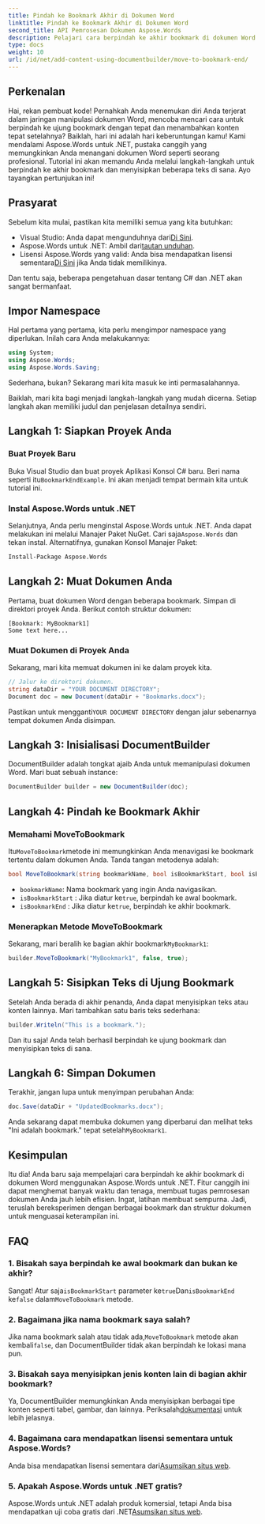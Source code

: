 ```yaml
---
title: Pindah ke Bookmark Akhir di Dokumen Word
linktitle: Pindah ke Bookmark Akhir di Dokumen Word
second_title: API Pemrosesan Dokumen Aspose.Words
description: Pelajari cara berpindah ke akhir bookmark di dokumen Word menggunakan Aspose.Words untuk .NET. Ikuti panduan langkah demi langkah kami yang terperinci untuk manipulasi dokumen yang tepat.
type: docs
weight: 10
url: /id/net/add-content-using-documentbuilder/move-to-bookmark-end/
---
```

## Perkenalan

Hai, rekan pembuat kode! Pernahkah Anda menemukan diri Anda terjerat dalam jaringan manipulasi dokumen Word, mencoba mencari cara untuk berpindah ke ujung bookmark dengan tepat dan menambahkan konten tepat setelahnya? Baiklah, hari ini adalah hari keberuntungan kamu! Kami mendalami Aspose.Words untuk .NET, pustaka canggih yang memungkinkan Anda menangani dokumen Word seperti seorang profesional. Tutorial ini akan memandu Anda melalui langkah-langkah untuk berpindah ke akhir bookmark dan menyisipkan beberapa teks di sana. Ayo tayangkan pertunjukan ini!

## Prasyarat

Sebelum kita mulai, pastikan kita memiliki semua yang kita butuhkan:

-  Visual Studio: Anda dapat mengunduhnya dari[Di Sini](https://visualstudio.microsoft.com/).
-  Aspose.Words untuk .NET: Ambil dari[tautan unduhan](https://releases.aspose.com/words/net/).
-  Lisensi Aspose.Words yang valid: Anda bisa mendapatkan lisensi sementara[Di Sini](https://purchase.aspose.com/temporary-license/) jika Anda tidak memilikinya.

Dan tentu saja, beberapa pengetahuan dasar tentang C# dan .NET akan sangat bermanfaat.

## Impor Namespace

Hal pertama yang pertama, kita perlu mengimpor namespace yang diperlukan. Inilah cara Anda melakukannya:

```csharp
using System;
using Aspose.Words;
using Aspose.Words.Saving;
```

Sederhana, bukan? Sekarang mari kita masuk ke inti permasalahannya.

Baiklah, mari kita bagi menjadi langkah-langkah yang mudah dicerna. Setiap langkah akan memiliki judul dan penjelasan detailnya sendiri.

## Langkah 1: Siapkan Proyek Anda

### Buat Proyek Baru

 Buka Visual Studio dan buat proyek Aplikasi Konsol C# baru. Beri nama seperti itu`BookmarkEndExample`. Ini akan menjadi tempat bermain kita untuk tutorial ini.

### Instal Aspose.Words untuk .NET

 Selanjutnya, Anda perlu menginstal Aspose.Words untuk .NET. Anda dapat melakukan ini melalui Manajer Paket NuGet. Cari saja`Aspose.Words` dan tekan instal. Alternatifnya, gunakan Konsol Manajer Paket:

```bash
Install-Package Aspose.Words
```

## Langkah 2: Muat Dokumen Anda

Pertama, buat dokumen Word dengan beberapa bookmark. Simpan di direktori proyek Anda. Berikut contoh struktur dokumen:

```plaintext
[Bookmark: MyBookmark1]
Some text here...
```

### Muat Dokumen di Proyek Anda

Sekarang, mari kita memuat dokumen ini ke dalam proyek kita.

```csharp
// Jalur ke direktori dokumen.
string dataDir = "YOUR DOCUMENT DIRECTORY";
Document doc = new Document(dataDir + "Bookmarks.docx");
```

 Pastikan untuk mengganti`YOUR DOCUMENT DIRECTORY` dengan jalur sebenarnya tempat dokumen Anda disimpan.

## Langkah 3: Inisialisasi DocumentBuilder

DocumentBuilder adalah tongkat ajaib Anda untuk memanipulasi dokumen Word. Mari buat sebuah instance:

```csharp
DocumentBuilder builder = new DocumentBuilder(doc);
```

## Langkah 4: Pindah ke Bookmark Akhir

### Memahami MoveToBookmark

 Itu`MoveToBookmark`metode ini memungkinkan Anda menavigasi ke bookmark tertentu dalam dokumen Anda. Tanda tangan metodenya adalah:

```csharp
bool MoveToBookmark(string bookmarkName, bool isBookmarkStart, bool isBookmarkEnd);
```

- `bookmarkName`: Nama bookmark yang ingin Anda navigasikan.
- `isBookmarkStart` : Jika diatur ke`true`, berpindah ke awal bookmark.
- `isBookmarkEnd` : Jika diatur ke`true`, berpindah ke akhir bookmark.

### Menerapkan Metode MoveToBookmark

 Sekarang, mari beralih ke bagian akhir bookmark`MyBookmark1`:

```csharp
builder.MoveToBookmark("MyBookmark1", false, true);
```

## Langkah 5: Sisipkan Teks di Ujung Bookmark


Setelah Anda berada di akhir penanda, Anda dapat menyisipkan teks atau konten lainnya. Mari tambahkan satu baris teks sederhana:

```csharp
builder.Writeln("This is a bookmark.");
```

Dan itu saja! Anda telah berhasil berpindah ke ujung bookmark dan menyisipkan teks di sana.

## Langkah 6: Simpan Dokumen


Terakhir, jangan lupa untuk menyimpan perubahan Anda:

```csharp
doc.Save(dataDir + "UpdatedBookmarks.docx");
```

 Anda sekarang dapat membuka dokumen yang diperbarui dan melihat teks "Ini adalah bookmark." tepat setelah`MyBookmark1`.

## Kesimpulan

Itu dia! Anda baru saja mempelajari cara berpindah ke akhir bookmark di dokumen Word menggunakan Aspose.Words untuk .NET. Fitur canggih ini dapat menghemat banyak waktu dan tenaga, membuat tugas pemrosesan dokumen Anda jauh lebih efisien. Ingat, latihan membuat sempurna. Jadi, teruslah bereksperimen dengan berbagai bookmark dan struktur dokumen untuk menguasai keterampilan ini.

## FAQ

### 1. Bisakah saya berpindah ke awal bookmark dan bukan ke akhir?

 Sangat! Atur saja`isBookmarkStart` parameter ke`true`Dan`isBookmarkEnd` ke`false` dalam`MoveToBookmark` metode.

### 2. Bagaimana jika nama bookmark saya salah?

 Jika nama bookmark salah atau tidak ada,`MoveToBookmark` metode akan kembali`false`, dan DocumentBuilder tidak akan berpindah ke lokasi mana pun.

### 3. Bisakah saya menyisipkan jenis konten lain di bagian akhir bookmark?

 Ya, DocumentBuilder memungkinkan Anda menyisipkan berbagai tipe konten seperti tabel, gambar, dan lainnya. Periksalah[dokumentasi](https://reference.aspose.com/words/net/) untuk lebih jelasnya.

### 4. Bagaimana cara mendapatkan lisensi sementara untuk Aspose.Words?

 Anda bisa mendapatkan lisensi sementara dari[Asumsikan situs web](https://purchase.aspose.com/temporary-license/).

### 5. Apakah Aspose.Words untuk .NET gratis?

Aspose.Words untuk .NET adalah produk komersial, tetapi Anda bisa mendapatkan uji coba gratis dari .NET[Asumsikan situs web](https://releases.aspose.com/).
